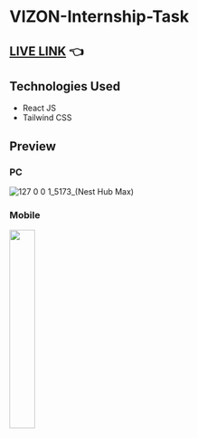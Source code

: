 # VIZON-Internship-Task
## [LIVE LINK](https://profound-baklava-eec1bf.netlify.app/) :point_left:

## Technologies Used
- React JS
- Tailwind CSS

## Preview
### PC
![127 0 0 1_5173_(Nest Hub Max)](https://user-images.githubusercontent.com/93703027/198867304-3f9bb616-e3ae-40e8-9d8d-429c0328b673.png)
### Mobile
<p float="left">
  <img src="https://user-images.githubusercontent.com/93703027/198867352-68682d10-52f3-4f44-9ffc-d90f67d536f7.png" width="30%" />
</p>
